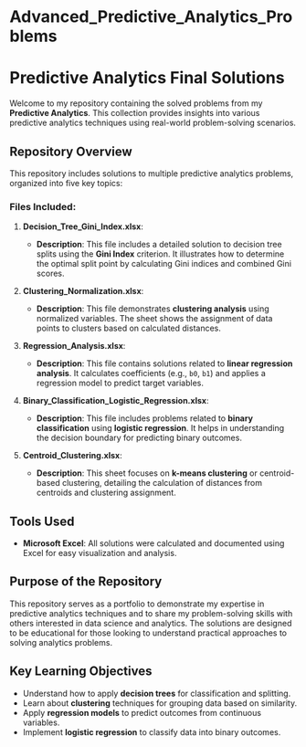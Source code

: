 # Advanced_Predictive_Analytics_Problems

# Predictive Analytics Final Solutions

Welcome to my repository containing the solved problems from my **Predictive Analytics**. This collection provides insights into various predictive analytics techniques using real-world problem-solving scenarios.

## Repository Overview

This repository includes solutions to multiple predictive analytics problems, organized into five key topics:

### Files Included:
1. **Decision_Tree_Gini_Index.xlsx**: 
   - **Description**: This file includes a detailed solution to decision tree splits using the **Gini Index** criterion. It illustrates how to determine the optimal split point by calculating Gini indices and combined Gini scores.

2. **Clustering_Normalization.xlsx**: 
   - **Description**: This file demonstrates **clustering analysis** using normalized variables. The sheet shows the assignment of data points to clusters based on calculated distances.

3. **Regression_Analysis.xlsx**:
   - **Description**: This file contains solutions related to **linear regression analysis**. It calculates coefficients (e.g., `b0`, `b1`) and applies a regression model to predict target variables.

4. **Binary_Classification_Logistic_Regression.xlsx**:
   - **Description**: This file includes problems related to **binary classification** using **logistic regression**. It helps in understanding the decision boundary for predicting binary outcomes.

5. **Centroid_Clustering.xlsx**:
   - **Description**: This sheet focuses on **k-means clustering** or centroid-based clustering, detailing the calculation of distances from centroids and clustering assignment.

## Tools Used
- **Microsoft Excel**: All solutions were calculated and documented using Excel for easy visualization and analysis.

## Purpose of the Repository
This repository serves as a portfolio to demonstrate my expertise in predictive analytics techniques and to share my problem-solving skills with others interested in data science and analytics. The solutions are designed to be educational for those looking to understand practical approaches to solving analytics problems.

## Key Learning Objectives
- Understand how to apply **decision trees** for classification and splitting.
- Learn about **clustering** techniques for grouping data based on similarity.
- Apply **regression models** to predict outcomes from continuous variables.
- Implement **logistic regression** to classify data into binary outcomes.


